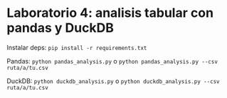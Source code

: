 # Laboratorio 4: analisis tabular con pandas y DuckDB

Instalar deps: `pip install -r requirements.txt`

Pandas: `python pandas_analysis.py` o `python pandas_analysis.py --csv ruta/a/tu.csv`

DuckDB: `python duckdb_analysis.py` o `python duckdb_analysis.py --csv ruta/a/tu.csv`
